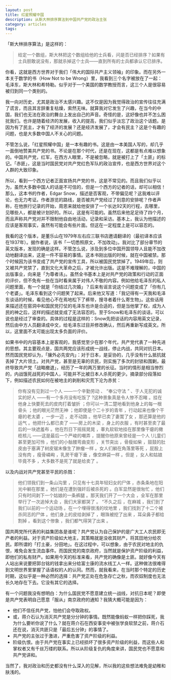 ```yaml
---
layout: post
title: 红星照耀中国
description: 从斯大林排序算法到中国共产党的政治主张
category: articles
tags: 
---
```


「斯大林排序算法」是这样的：

> 给定一个数组，斯大林把这个数组给他的士兵看，问是否已经排序？如果有士兵胆敢说没有，那就杀掉这个士兵——直到所有的士兵都承认它已排序。

你看，这就是西方世界对于我们「伟大的国际共产主义领袖」的印象。而在另外一本关于数学的书（How Not to be Wrong）里，我看到三个名字被放在了一起：毛泽东，斯大林和希特勒。似乎对于一个美国的数学教授而言，这三个人是很容易被归到同一个类别的。

我一向对历史，尤其是政治不太感兴趣。这不仅是因为我觉得政治的宣传往往充满了谎言，而且其言辞重复枯燥，索然无味。就算我对它发生了兴趣，在当今的中国，我们也无法在政治的舞台上发出自己的声音。奇怪的是，这好像也并不怎么困扰我们。也许是随着经济的发展，收入的提高，我们似乎淡忘了政治这个话题。是因为有了民主，才有了经济的发展？还是经济发展了，才会有民主？这是个有趣的问题，也是大多数中国人不关心的问题。

不管怎么说，「红星照耀中国」是一本有趣的书。这是由一本美国人写的，却几乎一面倒地赞美共产党的书。不论是在那个时代，还是在现在，这都是有点难以想象的。中国共产党，红军，在西方人眼里，不是被忽略，就是被打上了「土匪」的标记。「赤匪」，这是当时国民党对共产党红色军队的政治宣传，也是西方世界对这个人群的大致印象。

所以，看到一个西方记者正面宣扬共产党的书，这是不常见的。而且我们似乎以为，虽然大多数中国人的话是不可信的，但是一个西方的记者的话，却可以相信！那么，这本书的作者，Edgar Snow，描述是否客观，不带偏见呢？这我难以评论，也无力考证。作者游览的路线，是否被共产党经过了刻意的安排呢？作者声称，在他旅行记录的开始，周恩来就给他安排了一个长达92天的行程，去哪里，见哪些人，都是被计划好的。所以，这是有可能的。虽然后来他足足待了四个月，而且声称共产党对并不限制他自由地活动，记录和采访。基本上，我认为他描述的应该是客观事实，虽然有可能会有些片面。但这在一定程度上是可以容忍的。

我看的这个版本，是董乐山在1979年左右应三联书店邀请翻译的（最初译本应该在1937年）。据作者说，该书「一切悉照原文，不加改动」。我对比了部分章节的英文版本，发现的确是这样。不管怎么说，涉及到多位中国开国领导人且能不加改动地翻译出来，这是一件不容易的事情。这本书刚出版的时候，就在中国被禁。那个时候因为该书变成了共产党的宣传工具，所以被国民党禁掉了。1949年后，则又被共产党禁了，直到文化大革命之后，才被允许出版。这是不难理解的，中国的出版事业，向来是「为尊者讳」。虽然全书基本上是对共产党的政策和行动的正面的评价，但不免有一些在当时看来属于对伟人不敬的内容。例如他给毛泽东的私人问题里面，有一个就是「你结过几次婚」？后来有谣言说这个问题变成了「你有几个老婆」。毛泽东看到这个问题笑了起来。后来他又写道：「我记得有一天我和毛泽东谈话的时候，看见他心不在焉地松下了裤带，搜寻者着什么寄生物」。这些话用来描述还在窑洞中和国民党打仗的毛泽东也许是合适的，但是当他掌了权，成为人民的神之后，这样的描述就变成了无法容忍的。至于Snow和毛泽东的谈话，可以说也是经过了审查的。具体的过程是这样的：Snow先把谈话的内容用英文记录，然后由中方人员翻译成中文，给毛泽东过目并修改确认，然后再重新写成英文。所以，这里面不太可能出现太多负面的评价。

如果书中的内容基本上是客观的，我感觉至少在那个年代，共产党代表了一种先进的思想。其主要观点是，国共两党应该形成统一战线，停止内战，共同对抗日本。然而国民党却认为，「攘外必先安内」：对于日本，是妥协的，几乎没有什么抵抗就丢掉了大片领土。对共产党，甚至是无辜的农民，则实施了多次的封锁和围剿，最终导致共产党「战略撤退」，经历了一年的两万里的长征。当时的情形是相当惨烈的，内战饿死战死的中国人，可能并不比被日本人杀死的更少。摘录部分段落如下，例如描述农民如何在被地主的剥削和灾荒下沦为赤贫：

> 你有没有见到过一个人 ——一个辛勤劳动 、 “奉公守法 ” 、于人无犯的诚实的好人 ——有一个多月没有吃饭了 ?这种景象真是令人惨不忍睹 。挂在他身上快要死去的皮肉打着皱折 ；你可以一清二楚地看到他身上的每一根骨头 ；他的眼光茫然无神 ；他即使是个二十岁的青年 ，行动起来也像个干瘪的老太婆 ，一步一迈 ，走不动路 。他早已卖了妻鬻了女 ，那还算是他的运气 。他把什么都已卖了 ——房上的木梁 ，身上的衣服 ，有时甚至卖了最后的一块遮羞布 。他在烈日下摇摇晃晃 ，睾丸软软地挂在那里像干瘪的橄榄核儿 ——这是最后一个严峻的嘲弄 ，提醒你他原来曾经是一个人 !儿童们甚至更加可怜 ，他们的小骷髅弯曲变形 ，关节突出 ，骨瘦如柴 ，鼓鼓的肚皮由于塞满了树皮锯末像生了肿瘤一样 。女人们躺在角落里等死 ，屁股上没有肉 ，瘦骨嶙峋 ，乳房干瘪下垂 ，像空麻袋一样 。但是 ，女人和姑娘毕竟不多 ，大多数不是死了就是给卖了 。

以及内战对共产党甚至平民的杀戮：

> 他们领我们到一条山沟里 ，只见有十七具年轻妇女的尸体 ，赤条条地在阳光中躺在那里 。她们是在遭到强奸后被杀死的 。白军显然是很匆忙 ，他们只有时间剥下一个姑娘的一条裤腿 。那天我们开了一个大会 ，全军在那里举行了一次追悼大会 ，我们大家都哭了 。 “不久之后 ，在麻城 ，我们到了我们以前的一个运动场 。在一个埋得很浅的坟地里 ，我们找到了十二个被杀同志的尸体 。他们身上的皮给剥掉了 ，眼珠被挖了出来 ，耳朵鼻子都给割掉 。看到这个惨象 ，我们都气得哭了出来 。

国共两党所代表的利益集团各是谁呢？共产党认为自己保护的是广大工人农民即无产者的利益。对于资产阶级如大地主，其策略就是没收其财产，将其田地分给农民。即所谓的「打土豪，分田地」。在这过程中，可以想象，由于农民对地主的仇恨，难免会发生流血事件。而国民党的南京政府，当然就是保护资产阶级的利益，即他们的私有财产。如果用今天的标准来看，共产党的确像是土匪。就好像今天有人站出来说要把郭台铭的钱拿出来分给富士康的流水线工人一样。这种做法很难得到文明世界里掌握了话语权的人的认同。然而，就我看来，在当时那个特定的历史时期，这似乎是一种必然的选择：共产党正处在危急存亡之秋，而农奴制度也无法长久地存在下去。它没有其它的选择。

有一个问题我没有想明白：为什么国民党不愿意建立统一战线，对抗日本呢？即使是共产党表明自己愿意「服从」南京政府的通知？我猜大概可能是因为：

* 他们不信任共产党，怕他们会夺取政权。
* 或，蒋介石认为消灭共产党是分分钟的事情。既然能像蚂蚁一样把你踩死，我为什么要听你说了什么？就在蒋介石在西安事变中被张学良软禁之前，蒋介石还在说，消灭共匪只是「最后五分钟」的事情了。
* 共产党的主张过于激进，严重危害了资产阶级的利益。
* 阶级仇恨。由于共产党在事实上已经损坏了很多资产阶级的利益，而这些人和掌权者又有千丝万缕的联系。所以从阶级复仇的角度来讲，国民党也不愿意和共产党讲和。

当然了，我对政治和历史都没有什么深入的见解，所以我的这些想法难免是幼稚和肤浅的。